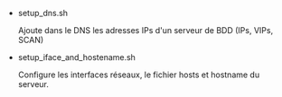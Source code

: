 - setup_dns.sh

  Ajoute dans le DNS les adresses IPs d'un serveur de BDD (IPs, VIPs, SCAN)

- setup_iface_and_hostename.sh

  Configure les interfaces réseaux, le fichier hosts et hostname du serveur.

